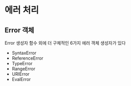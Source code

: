 # 에러 처리

## Error 객체

Error 생성자 함수 외에 더 구체적인 6가지 에러 객체 생성자가 있다

- SyntaxError 
- ReferenceError
- TypeError
- RangeError
- URIError
- EvalError

